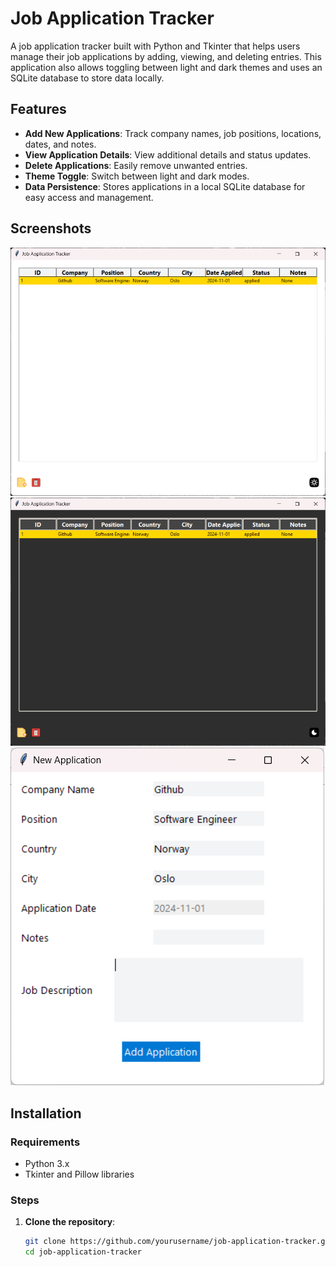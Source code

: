# Job Application Tracker

A job application tracker built with Python and Tkinter that helps users manage their job applications by adding, viewing, and deleting entries. This application also allows toggling between light and dark themes and uses an SQLite database to store data locally.

## Features

- **Add New Applications**: Track company names, job positions, locations, dates, and notes.
- **View Application Details**: View additional details and status updates.
- **Delete Applications**: Easily remove unwanted entries.
- **Theme Toggle**: Switch between light and dark modes.
- **Data Persistence**: Stores applications in a local SQLite database for easy access and management.

## Screenshots

![Light Mode Screenshot](Screenshots/LT.png)
![Dark Mode Screenshot](Screenshots/DT.png)
![New Application Screenshot](Screenshots/NA.png)


## Installation

### Requirements

- Python 3.x
- Tkinter and Pillow libraries

### Steps

1. **Clone the repository**:

   ```bash
   git clone https://github.com/yourusername/job-application-tracker.git
   cd job-application-tracker
